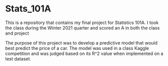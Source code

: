 # Stats_101A
This is a repository that contains my final project for Statistics 101A. I took the class during the Winter 2021 quarter and scored an A in both the class and project

The purpose of this project was to develop a predictive model that would best predict the price of a car. The model was used in a class Kaggle competition and was judged based on its R^2 value when implemented on a test dataset.

